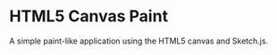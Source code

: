 HTML5 Canvas Paint
============

A simple paint-like application using the HTML5 canvas and Sketch.js.
